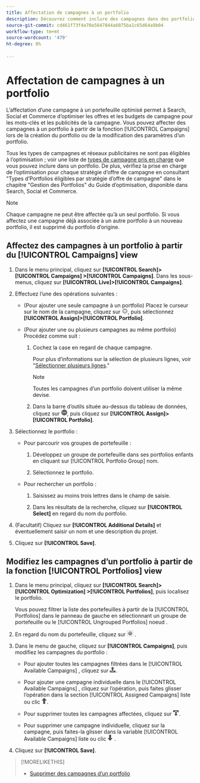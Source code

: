 ```yaml
---
title: Affectation de campagnes à un portfolio
description: Découvrez comment inclure des campagnes dans des portfolios à des fins d’optimisation.
source-git-commit: cd461f73f4a70a5647844a6075ba1c65d64a9b04
workflow-type: tm+mt
source-wordcount: '479'
ht-degree: 0%

---
```


# Affectation de campagnes à un portfolio

L’affectation d’une campagne à un portefeuille optimisé permet à Search, Social et Commerce d’optimiser les offres et les budgets de campagne pour les mots-clés et les publicités de la campagne. Vous pouvez affecter des campagnes à un portfolio à partir de la fonction [!UICONTROL Campaigns] lors de la création du portfolio ou de la modification des paramètres d’un portfolio.

Tous les types de campagnes et réseaux publicitaires ne sont pas éligibles à l’optimisation ; voir une liste de [types de campagne pris en charge](/help/search-social-commerce/introduction/supported-inventory.md) que vous pouvez inclure dans un portfolio. De plus, vérifiez la prise en charge de l’optimisation pour chaque stratégie d’offre de campagne en consultant &quot;Types d’Portfolios éligibles par stratégie d’offre de campagne&quot; dans le chapitre &quot;Gestion des Portfolios&quot; du Guide d’optimisation, disponible dans Search, Social et Commerce.<!-- verify convention for referencing Optimization Guide here -->

>[!NOTE]
>
>Chaque campagne ne peut être affectée qu’à un seul portfolio. Si vous affectez une campagne déjà associée à un autre portfolio à un nouveau portfolio, il est supprimé du portfolio d’origine.

## Affectez des campagnes à un portfolio à partir du [!UICONTROL Campaigns] view

1. Dans le menu principal, cliquez sur **[!UICONTROL Search]> [!UICONTROL Campaigns] >[!UICONTROL Campaigns]**. Dans les sous-menus, cliquez sur **[!UICONTROL Live]>[!UICONTROL Campaigns]**.

1. Effectuez l’une des opérations suivantes :

   * (Pour ajouter une seule campagne à un portfolio) Placez le curseur sur le nom de la campagne, cliquez sur ![Bouton Menu](/help/search-social-commerce/assets/arrow-dropdown-menu.png "Bouton Menu"), puis sélectionnez **[!UICONTROL Assign]>[!UICONTROL Portfolio]**.

   * (Pour ajouter une ou plusieurs campagnes au même portfolio) Procédez comme suit :

      1. Cochez la case en regard de chaque campagne.

         Pour plus d’informations sur la sélection de plusieurs lignes, voir &quot;[Sélectionner plusieurs lignes](/help/search-social-commerce/common-tasks/navigation-editing-selection/multiple-rows-select.md).&quot;

         >[!NOTE]
         >
         >Toutes les campagnes d’un portfolio doivent utiliser la même devise.

      1. Dans la barre d’outils située au-dessus du tableau de données, cliquez sur ![Plus](/help/search-social-commerce/assets/more.png "Plus"), puis cliquez sur **[!UICONTROL Assign]>[!UICONTROL Portfolio]**.

1. Sélectionnez le portfolio :

   * Pour parcourir vos groupes de portefeuille :

      1. Développez un groupe de portefeuille dans ses portfolios enfants en cliquant sur [!UICONTROL Portfolio Group] nom.

      1. Sélectionnez le portfolio.
   * Pour rechercher un portfolio :

      1. Saisissez au moins trois lettres dans le champ de saisie.

      1. Dans les résultats de la recherche, cliquez sur **[!UICONTROL Select]** en regard du nom du portfolio.


1. (Facultatif) Cliquez sur **[!UICONTROL Additional Details]** et éventuellement saisir un nom et une description du projet.

1. Cliquez sur **[!UICONTROL Save]**.

## Modifiez les campagnes d’un portfolio à partir de la fonction [!UICONTROL Portfolios] view

1. Dans le menu principal, cliquez sur **[!UICONTROL Search]> [!UICONTROL Optimization] >[!UICONTROL Portfolios]**, puis localisez le portfolio.

   Vous pouvez filtrer la liste des portefeuilles à partir de la [!UICONTROL Portfolios] dans le panneau de gauche en sélectionnant un groupe de portefeuille ou le [!UICONTROL Ungrouped Portfolios] noeud .

1. En regard du nom du portefeuille, cliquez sur ![Bouton Afficher/modifier les paramètres](/help/search-social-commerce/assets/settings.png "Bouton Afficher/modifier les paramètres") .

1. Dans le menu de gauche, cliquez sur **[!UICONTROL Campaigns]**, puis modifiez les campagnes du portfolio :

   * Pour ajouter toutes les campagnes filtrées dans le [!UICONTROL Available Campaigns] , cliquez sur ![Affecter toutes les campagnes à un portfolio](/help/search-social-commerce/assets/arrow-assign-all.png "Affecter toutes les campagnes à un portfolio").

   * Pour ajouter une campagne individuelle dans le [!UICONTROL Available Campaigns] , cliquez sur l’opération, puis faites glisser l’opération dans la section [!UICONTROL Assigned Campaigns] liste ou clic ![Affecter une campagne à un portfolio](/help/search-social-commerce/assets/arrow-assign.png "Affecter une campagne à un portfolio").

   * Pour supprimer toutes les campagnes affectées, cliquez sur ![Supprimer toutes les campagnes du portfolio](/help/search-social-commerce/assets/arrow-remove-all.png "Supprimer toutes les campagnes du portfolio").

   * Pour supprimer une campagne individuelle, cliquez sur la campagne, puis faites-la glisser dans la variable [!UICONTROL Available Campaigns] liste ou clic ![Supprimer une campagne du portfolio](/help/search-social-commerce/assets/arrow-remove.png "Supprimer une campagne du portfolio") .

1. Cliquez sur **[!UICONTROL Save]**.

>[!MORELIKETHIS]
>
>* [Supprimer des campagnes d’un portfolio](/help/search-social-commerce/campaign-management/campaign-remove-from-portfolio.md)

